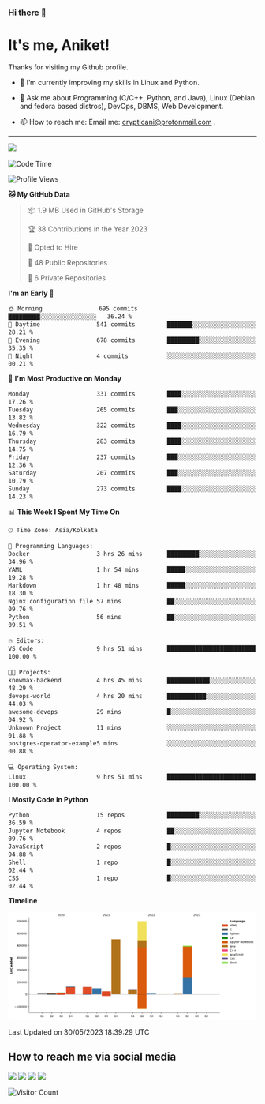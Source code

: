 ### Hi there 👋

   # It's me, Aniket!
   Thanks for visiting my Github profile.

<!--
**crypticani/crypticani** is a ✨ _special_ ✨ repository because its `README.md` (this file) appears on your GitHub profile. -->

- 🌱 I’m currently improving my skills in Linux and Python.

- 💬 Ask me about Programming (C/C++, Python, and Java), Linux (Debian and fedora based distros), DevOps, DBMS, Web Development.

- 📫 How to reach me: Email me: crypticani@protonmail.com .

---

<a href="#"><img src="https://github-readme-stats.vercel.app/api?username=crypticani&show_icons=true&hide_border=false&layout=default&theme=dracula&count_private=true"></a>

<!--START_SECTION:waka-->
![Code Time](http://img.shields.io/badge/Code%20Time-543%20hrs%2043%20mins-blue)

![Profile Views](http://img.shields.io/badge/Profile%20Views-0-blue)

**🐱 My GitHub Data** 

> 📦 1.9 MB Used in GitHub's Storage 
 > 
> 🏆 38 Contributions in the Year 2023
 > 
> 💼 Opted to Hire
 > 
> 📜 48 Public Repositories 
 > 
> 🔑 6 Private Repositories 
 > 
**I'm an Early 🐤** 

```text
🌞 Morning                695 commits         █████████░░░░░░░░░░░░░░░░   36.24 % 
🌆 Daytime                541 commits         ███████░░░░░░░░░░░░░░░░░░   28.21 % 
🌃 Evening                678 commits         █████████░░░░░░░░░░░░░░░░   35.35 % 
🌙 Night                  4 commits           ░░░░░░░░░░░░░░░░░░░░░░░░░   00.21 % 
```
📅 **I'm Most Productive on Monday** 

```text
Monday                   331 commits         ████░░░░░░░░░░░░░░░░░░░░░   17.26 % 
Tuesday                  265 commits         ███░░░░░░░░░░░░░░░░░░░░░░   13.82 % 
Wednesday                322 commits         ████░░░░░░░░░░░░░░░░░░░░░   16.79 % 
Thursday                 283 commits         ████░░░░░░░░░░░░░░░░░░░░░   14.75 % 
Friday                   237 commits         ███░░░░░░░░░░░░░░░░░░░░░░   12.36 % 
Saturday                 207 commits         ███░░░░░░░░░░░░░░░░░░░░░░   10.79 % 
Sunday                   273 commits         ████░░░░░░░░░░░░░░░░░░░░░   14.23 % 
```


📊 **This Week I Spent My Time On** 

```text
🕑︎ Time Zone: Asia/Kolkata

💬 Programming Languages: 
Docker                   3 hrs 26 mins       █████████░░░░░░░░░░░░░░░░   34.96 % 
YAML                     1 hr 54 mins        █████░░░░░░░░░░░░░░░░░░░░   19.28 % 
Markdown                 1 hr 48 mins        █████░░░░░░░░░░░░░░░░░░░░   18.30 % 
Nginx configuration file 57 mins             ██░░░░░░░░░░░░░░░░░░░░░░░   09.76 % 
Python                   56 mins             ██░░░░░░░░░░░░░░░░░░░░░░░   09.51 % 

🔥 Editors: 
VS Code                  9 hrs 51 mins       █████████████████████████   100.00 % 

🐱‍💻 Projects: 
knowmax-backend          4 hrs 45 mins       ████████████░░░░░░░░░░░░░   48.29 % 
devops-world             4 hrs 20 mins       ███████████░░░░░░░░░░░░░░   44.03 % 
awesome-devops           29 mins             █░░░░░░░░░░░░░░░░░░░░░░░░   04.92 % 
Unknown Project          11 mins             ░░░░░░░░░░░░░░░░░░░░░░░░░   01.88 % 
postgres-operator-example5 mins              ░░░░░░░░░░░░░░░░░░░░░░░░░   00.88 % 

💻 Operating System: 
Linux                    9 hrs 51 mins       █████████████████████████   100.00 % 
```

**I Mostly Code in Python** 

```text
Python                   15 repos            █████████░░░░░░░░░░░░░░░░   36.59 % 
Jupyter Notebook         4 repos             ██░░░░░░░░░░░░░░░░░░░░░░░   09.76 % 
JavaScript               2 repos             █░░░░░░░░░░░░░░░░░░░░░░░░   04.88 % 
Shell                    1 repo              █░░░░░░░░░░░░░░░░░░░░░░░░   02.44 % 
CSS                      1 repo              █░░░░░░░░░░░░░░░░░░░░░░░░   02.44 % 
```



**Timeline**

![Lines of Code chart](https://raw.githubusercontent.com/crypticani/crypticani/master/assets/bar_graph.png)


 Last Updated on 30/05/2023 18:39:29 UTC
<!--END_SECTION:waka-->

## How to reach me via social media
<p>
<a href="https://www.linkedin.com/in/crypticani/"><img src="https://img.shields.io/badge/-LinkedIn-blue?&style=for-the-badge&logo=linkedin&logoColor=white" height=30></a> 
<a href="https://twitter.com/crypticani"><img src="https://img.shields.io/badge/twitter-%231DA1F2.svg?&style=for-the-badge&logo=twitter&logoColor=white" height=30></a> 
<a href="https://www.quora.com/profile/Cryptic-Ani"><img src="https://img.shields.io/badge/-Quora-critical?&style=for-the-badge&logo=quora&logoColor=white" height=30></a>   
<a href="https://t.me/crypticani"><img src="https://img.shields.io/badge/-Telegram-informational?&style=for-the-badge&logo=telegram&logoColor=white" height=30></a> 

</p>

![Visitor Count](https://profile-counter.glitch.me/{crypticani}/count.svg)
